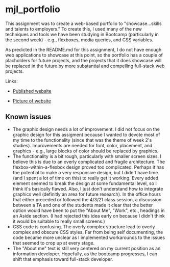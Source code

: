 # mjl_portfolio

This assignment was to create a web-based portfolio to "showcase...skills and talents to employers." To create this, I used many of the new techniques and tools we have been studying in Bootcamp (particularly in the second week) - e.g., flexboxes, media queries, and CSS variables. 

As predicted in the README.md for this assignment, I do not have enough web applications to showcase at this point, so the portfolio has a couple of placholders for future projects, and the projects that it does showcase will be replaced in the future by more substantial and compelling full-stack web projects. 

Links:

* [Published website](https://mlin901.github.io/mjl_portfolio/)

* [Picture of website](./assets/images/_Users_matt_jane_Documents_Matt_UcDavisBootcamp_homework_02-Advanced-CSS_mjl_portfolio_index.html.png)

## Known issues

* The graphic design needs a lot of improvement. I did not focus on the graphic design for this assigment because I wanted to devote most of my time to the functionality (since that was the theme of week 2's studies). Improvements are needed for font, color, placement, and graphics -  e.g., large blocks of color should be replaced by graphics.
* The functionality is a bit rough, particularly with smaller screen sizes. I believe this is due to an overly complicated and fragile architecture. The flexbox-within-a-flexbox design proved too complicated. Perhaps it has the potential to make a very responsive design, but I didn't have time (and I spent a lot of time on this) to really get it working. Every added element seemed to break the design at some fundamental level, so I think it's basically flawed. Also, I just don't understand how to integrate graphics well (definitly an area for future research). In the office hours that either preceded or followed the 4/3/21 class session, a discussion between a TA and one of the students made it clear that the better option would have been to put the "About Me", "Work", etc., headings in an Aside section. (I had rejected this idea early on because I didn't think it would be suitable to really small screens.)
* CSS code is confusing. The overly complex structure lead to overly complex and obscure CSS styles. Far from being self documenting, the code became more unclear as I implemented workarounds to the issues that seemed to crop up at every stage. 
* The "About me" text is still very centered on my current position as an information developer. Hopefully, as the bootcamp progresses, I can shift that emphasis toward full-stack developer.

